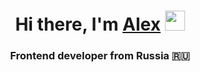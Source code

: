<h1 align="center">Hi there, I'm <a href="https://daniilshat.ru/" target="_blank">Alex</a> 
<img src="https://github.com/blackcater/blackcater/raw/main/images/Hi.gif" height="32"/></h1>
<h3 align="center">Frontend developer from Russia 🇷🇺</h3>
<img (https://img.shields.io/badge/vite-%23646CFF.svg?style=for-the-badge&logo=vite&logoColor=white)>

<!--
**Maschinebau/Maschinebau** is a ✨ _special_ ✨ repository because its `README.md` (this file) appears on your GitHub profile.

Here are some ideas to get you started:

- 🔭 I’m currently working on ...
- 🌱 I’m currently learning ...
- 👯 I’m looking to collaborate on ...
- 🤔 I’m looking for help with ...
- 💬 Ask me about ...
- 📫 How to reach me: ...
- 😄 Pronouns: ...
- ⚡ Fun fact: ...
-->
